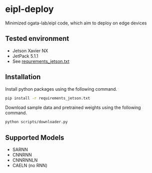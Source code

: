 # eipl-deploy
Minimized ogata-lab/eipl code, which aim to deploy on edge devices

## Tested environment
- Jetson Xavier NX
- JetPack 5.1.1
- See [requrements_jetson.txt](requirements_jetson.txt)

## Installation
Install python packages using the following command.
```bash
pip install -r requirements_jetson.txt
```

Download sample data and pretrained weights using the following command.
```bash
python scripts/downloader.py
```

## Supported Models
- SARNN
- CNNRNN
- CNNRNNLN
- CAELN (no RNN)

